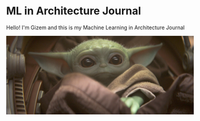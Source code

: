 # ML in Architecture Journal

Hello! I'm Gizem and this is my Machine Learning in Architecture Journal

![mandalorian](https://github.com/gizemef/ML-Journal/blob/master/mandalorian.jpg)
